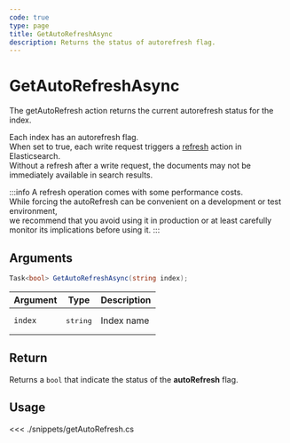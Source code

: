 ```yaml
---
code: true
type: page
title: GetAutoRefreshAsync
description: Returns the status of autorefresh flag.
---
```


# GetAutoRefreshAsync

The getAutoRefresh action returns the current autorefresh status for the index.

Each index has an autorefresh flag.  
When set to true, each write request triggers a [refresh](https://www.elastic.co/guide/en/elasticsearch/reference/5.6/docs-refresh.html) action in Elasticsearch.  
Without a refresh after a write request, the documents may not be immediately available in search results.

:::info
A refresh operation comes with some performance costs.  
While forcing the autoRefresh can be convenient on a development or test environment,  
we recommend that you avoid using it in production or at least carefully monitor its implications before using it.
:::

## Arguments

```cs
Task<bool> GetAutoRefreshAsync(string index);
```

| Argument | Type              | Description |
|----------|-------------------|-------------|
| `index`  | <pre>string</pre> | Index name  |

## Return

Returns a `bool` that indicate the status of the **autoRefresh** flag.

## Usage

<<< ./snippets/getAutoRefresh.cs

